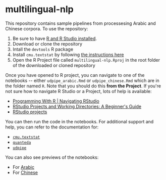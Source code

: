 # multilingual-nlp

This repository contains sample pipelines from processesing Arabic and Chinese corpora. To use the repository:

1. Be sure to have [R and R Studio installed](https://posit.co/download/rstudio-desktop/).
2. Download or clone the repository
3. Intall the `devtools` R package
4. Install `cmu.textstat` by following [the instructions here](https://github.com/browndw/cmu.textstat)
5. Open the R Project file called `multilingual-nlp.Rproj` in the root folder of the downloaded or cloned repository

Once you have opened to R project, you can navigate to one of the notebooks -- either `udpipe_arabic.Rmd` or `udpipe_chinese.Rmd` which are in the folder named `R`. Note that you should do this **from the Project**. If you're not sure how to navigate R Studio or a Project, lots of help is available:

* [Programming With R | Navigating RStudio](https://www.youtube.com/watch?v=I0qNSNt8Vmc)
* [RStudio Projects and Working Directories: A Beginner's Guide](https://martinctc.github.io/blog/rstudio-projects-and-working-directories-a-beginner%27s-guide/)
* [RStudio projects](https://www.youtube.com/watch?v=YGT1tI_i_Po)

You can then run the code in the notebooks. For additional support and help, you can refer to the documentation for:

* [`cmu.textstat`](https://cmu-textstat-docs.readthedocs.io/en/latest/quanteda.extras/vignettes/collocations_introduction.html)
* [`quanteda`](http://quanteda.io/)
* [`udpipe`](https://cran.r-project.org/web/packages/udpipe/vignettes/udpipe-annotation.html)

You can also see previews of the notebooks:

* For [Arabic](https://htmlpreview.github.io/?https://github.com/browndw/multilingual-nlp/blob/main/R/udpipe_arabic.html)
* For [Chinese](https://htmlpreview.github.io/?https://github.com/browndw/multilingual-nlp/blob/main/R/udpipe_chinese.html)
